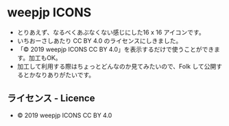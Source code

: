 # weepjp ICONS
- とりあえず、なるべくあぶなくない感じにした16 x 16 アイコンです。
- いちおーさしあたり CC BY 4.0 のライセンスにしきました。
- 「© 2019 weepjp ICONS CC BY 4.0」を表示するだけで使うことができます。加工もOK。
- 加工して利用する際はちょっとどんなのか見てみたいので、Folk して公開するとかなりありがたいです。

## ライセンス - Licence
- © 2019 weepjp ICONS CC BY 4.0
